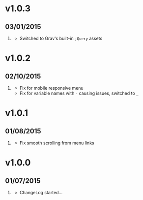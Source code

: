 # v1.0.3
## 03/01/2015

1. [](#improved)
    * Switched to Grav's built-in `jQuery` assets

# v1.0.2
## 02/10/2015

1. [](#bugfix)
    * Fix for mobile responsive menu
    * Fix for variable names with `-` causing issues, switched to `_`

# v1.0.1
## 01/08/2015

1. [](#bugfix)
    * Fix smooth scrolling from menu links

# v1.0.0
## 01/07/2015

1. [](#new)
    * ChangeLog started...
